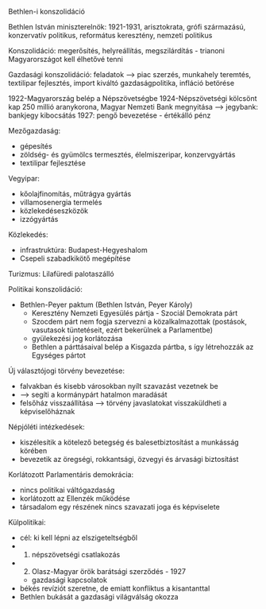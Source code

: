 Bethlen-i konszolidáció

Bethlen István miniszterelnök: 1921-1931, arisztokrata, grófi származású, konzervatív politikus, református keresztény, nemzeti politikus

Konszolidáció: megerősítés, helyreállítás, megszilárdítás - trianoni Magyarországot kell élhetővé tenni

Gazdasági konszolidáció: feladatok --> piac szerzés, munkahely teremtés, textilipar fejlesztés, import kiváltó gazdaságpolitika, infláció betörése

1922-Magyarország belép a Népszövetségbe
1924-Népszövetségi kölcsönt kap 250 millió aranykorona, Magyar Nemzeti Bank megnyitása --> jegybank: bankjegy kibocsátás
1927: pengő bevezetése - értékálló pénz

Mezőgazdaság:
- gépesítés
- zöldség- és gyümölcs termesztés, élelmiszeripar, konzervgyártás
- textilipar fejlesztése

Vegyipar:
- kőolajfinomítás, műtrágya gyártás
- villamosenergia termelés
- közlekedéseszközök
- izzógyártás

Közlekedés: 
- infrastruktúra: Budapest-Hegyeshalom
- Csepeli szabadkikötő megépítése

Turizmus: Lilafüredi palotaszálló

Politikai konszolidáció:
- Bethlen-Peyer paktum (Bethlen István, Peyer Károly)
	- Keresztény Nemzeti Egyesülés pártja - Szociál Demokrata párt 
	- Szocdem párt nem fogja szervezni a közalkalmazottak (postások, vasutasok tüntetéseit, ezért bekerülnek a Parlamentbe)
	- gyülekezési jog korlátozása
	- Bethlen a párttásaival belép a Kisgazda pártba, s így létrehozzák az Egységes pártot

Új választójogi törvény bevezetése:
- falvakban és kisebb városokban nyílt szavazást vezetnek be
- --> segíti a kormánypárt hatalmon maradását
- felsőház visszaállítása --> törvény javaslatokat visszaküldheti a képviselőháznak

Népjóléti intézkedések:
- kiszélesítik a kötelező betegség és balesetbiztosítást a munkásság körében
- bevezetik az öregségi, rokkantsági, özvegyi és árvasági biztosítást

Korlátozott Parlamentáris demokrácia:
- nincs politikai váltógazdaság
- korlátozott az Ellenzék működése
- társadalom egy részének nincs szavazati joga és képviselete

Külpolitikai:
- cél: ki kell lépni az elszigeteltségből
- 1. népszövetségi csatlakozás
- 2. Olasz-Magyar örök barátsági szerződés - 1927
	- gazdasági kapcsolatok
- békés revíziót szeretne, de emiatt konfliktus a kisantanttal
- Bethlen bukását a gazdasági világválság okozza